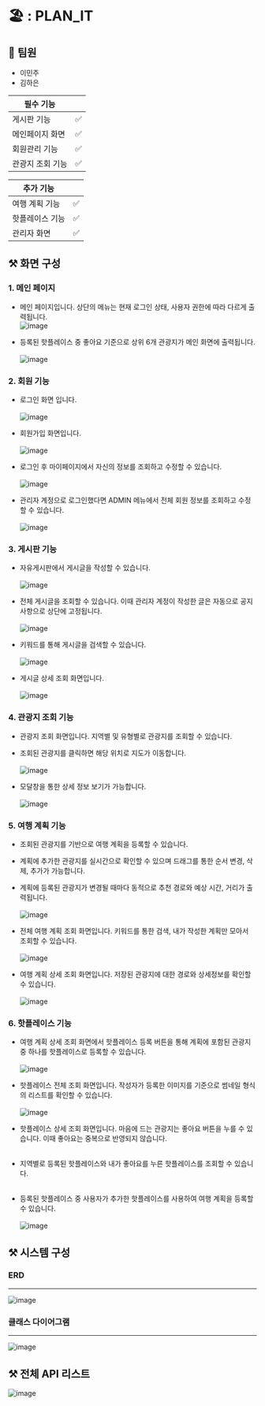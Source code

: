 
# 🏖 : PLAN_IT





## 🙍 팀원

- 이민주
- 김하은

| 필수 기능 |  |
| -------- | ------------------ |
| 게시판 기능 | :white_check_mark: |
| 메인페이지 화면 | :white_check_mark: |
| 회원관리 기능 | :white_check_mark: |
| 관광지 조회 기능 | :white_check_mark: |

| 추가 기능 |  |
| -------- | ------------------ |
| 여행 계획 기능 | :white_check_mark: |
| 핫플레이스 기능 | :white_check_mark: |
| 관리자 화면 | :white_check_mark: |


## ⚒️ 화면 구성
### 1. 메인 페이지
- 메인 페이지입니다. 상단의 메뉴는 현재 로그인 상태, 사용자 권한에 따라 다르게 출력됩니다.    <br/>
![image](https://github.com/manju0329/Plan-It/assets/68678911/70b7efb8-580d-48e5-96b4-f03a0e7c2f17)


- 등록된 핫플레이스 중 좋아요 기준으로 상위 6개 관광지가 메인 화면에 출력됩니다.<br/><br/>
![image](https://github.com/manju0329/Plan-It/assets/68678911/a1465f6b-c6b8-4946-a162-fe42b2b3edc3)



### 2. 회원 기능
- 로그인 화면 입니다.<br/><br/>
![image](https://github.com/manju0329/Plan-It/assets/68678911/5ddecfe1-c4e2-4737-b625-b912e39e00bf)


- 회원가입 화면입니다.<br/><br/>
![image](https://github.com/manju0329/Plan-It/assets/68678911/a2fa7947-709a-4f5b-b091-1681fb138292)


- 로그인 후 마이페이지에서 자신의 정보를 조회하고 수정할 수 있습니다.<br/><br/>
![image](https://github.com/manju0329/Plan-It/assets/68678911/f1def34a-57c4-4faa-b545-74ba29b29f79)


- 관리자 계정으로 로그인했다면 ADMIN 메뉴에서 전체 회원 정보를 조회하고 수정할 수 있습니다.<br/><br/>
![image](https://github.com/manju0329/Plan-It/assets/68678911/1871d545-8e1f-478d-918a-4d398f5a0423)


### 3. 게시판 기능
- 자유게시판에서 게시글을 작성할 수 있습니다.<br/><br/>
![image](https://github.com/manju0329/Plan-It/assets/68678911/fb3cd1ab-acf7-4dea-84ba-00eb6778d195)


- 전체 게시글을 조회할 수 있습니다. 이때 관리자 계정이 작성한 글은 자동으로 공지사항으로 상단에 고정됩니다.<br/><br/>
![image](https://github.com/manju0329/Plan-It/assets/68678911/c768077a-273b-493e-9744-3a12339f4629)


- 키워드를 통해 게시글을 검색할 수 있습니다.<br/><br/>
![image](https://github.com/manju0329/Plan-It/assets/68678911/6151a6ea-813b-4023-8584-57c45cf746e0)


- 게시글 상세 조회 화면입니다.<br/><br/>
![image](https://github.com/manju0329/Plan-It/assets/68678911/0afa592e-0136-44f9-8833-d15e2eef7b89)





### 4. 관광지 조회 기능
- 관광지 조회 화면입니다. 지역별 및 유형별로 관광지를 조회할 수 있습니다.
- 조회된 관광지를 클릭하면 해당 위치로 지도가 이동합니다.<br/><br/>
![image](https://github.com/manju0329/Plan-It/assets/68678911/c7334c9b-68b7-4980-8f25-2385f8fb831b)


- 모달창을 통한 상세 정보 보기가 가능합니다.<br/><br/>
![image](https://github.com/manju0329/Plan-It/assets/68678911/6c0f7269-e966-4a2c-9d86-68386c553515)


### 5. 여행 계획 기능
- 조회된 관광지를 기반으로 여행 계획을 등록할 수 있습니다.
- 계획에 추가한 관광지를 실시간으로 확인할 수 있으며 드래그를 통한 순서 변경, 삭제, 추가가 가능합니다.
- 계획에 등록된 관광지가 변경될 때마다 동적으로 추천 경로와 예상 시간, 거리가 출력됩니다.<br/><br/>
![image](https://github.com/manju0329/Plan-It/assets/68678911/05ce5ab8-77c5-40df-8675-9ba096c411df)


- 전체 여행 계획 조회 화면입니다. 키워드를 통한 검색, 내가 작성한 계획만 모아서 조회할 수 있습니다.<br/><br/>
![image](https://github.com/manju0329/Plan-It/assets/68678911/7fc64363-8018-4582-9ad0-ee32019f74ba)


- 여행 계획 상세 조회 화면입니다. 저장된 관광지에 대한 경로와 상세정보를 확인할 수 있습니다.<br/><br/>
![image](https://github.com/manju0329/Plan-It/assets/68678911/923b26a4-4707-4808-a1bc-60c17b20d826)



### 6. 핫플레이스 기능
- 여행 계획 상세 조회 화면에서 핫플레이스 등록 버튼을 통해 계획에 포함된 관광지 중 하나를 핫플레이스로 등록할 수 있습니다.<br/><br/>
![image](https://github.com/manju0329/Plan-It/assets/68678911/65e63e8f-a29c-4f6e-9824-bf4e5c74065e)


- 핫플레이스 전체 조회 화면입니다. 작성자가 등록한 이미지를 기준으로 썸네일 형식의 리스트를 확인할 수 있습니다.<br/><br/>
![image](https://github.com/manju0329/Plan-It/assets/68678911/b289719d-f78a-4f46-b958-764be1fe9067)


- 핫플레이스 상세 조회 화면입니다. 마음에 드는 관광지는 좋아요 버튼을 누를 수 있습니다. 이때 좋아요는 중복으로 반영되지 않습니다.<br/><br/>

- 지역별로 등록된 핫플레이스와 내가 좋아요를 누른 핫플레이스를 조회할 수 있습니다.<br/><br/>

- 등록된 핫플레이스 중 사용자가 추가한 핫플레이스를 사용하여 여행 계획을 등록할 수 있습니다.<br/><br/>
![image](https://github.com/manju0329/Plan-It/assets/68678911/813e5fb3-5b31-4e54-8371-decfea911aca)


## ⚒️ 시스템 구성
### ERD
---
![image](https://github.com/manju0329/Plan-It/assets/68678911/174e0ea1-5150-49d9-9f27-07592c417ffb)


### 클래스 다이어그램
---
![image](https://github.com/manju0329/Plan-It/assets/68678911/09f2f105-b1eb-4e07-9e97-122d55dc72c7)


## ⚒️ 전체 API 리스트
![image](https://github.com/manju0329/Plan-It/assets/68678911/680e4fe5-4371-4458-a713-2547c48543d1)

